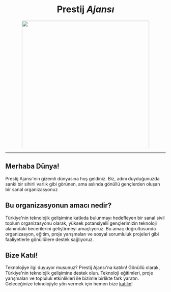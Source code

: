 
<div id="header" align="center">
  <h1><b>Prestij</b> <i>Ajansı</i></h1>
  <img src="https://media.discordapp.net/attachments/1167596504651931708/1167596557563068496/about-visual.png" width="400" height="400"/>
</div>
  
<div id="visits" align="center">
  <img src="https://komarev.com/ghpvc/?username=PrestijAgency&style=flat-square&color=blueviolet" alt=""/>
</div>

---
<h2>Merhaba Dünya!</h2>
<p>Prestij Ajansı'nın gizemli dünyasına hoş geldiniz. Biz, adını duyduğunuzda sanki bir sihirli varlık gibi görünen, ama aslında gönüllü gençlerden oluşan bir sanal organizasyonuz</p>
<h2>Bu organizasyonun amacı nedir?</h2>
<p>Türkiye'nin teknolojik gelişimine katkıda bulunmayı hedefleyen bir sanal sivil toplum organizasyonu olarak, yüksek potansiyelli gençlerimizin teknoloji alanındaki becerilerini geliştirmeyi amaçlıyoruz. Bu amaç doğrultusunda organizasyon, eğitim, proje yarışmaları ve sosyal sorumluluk projeleri gibi faaliyetlerle gönüllülere destek sağlıyoruz.</p>
<h2>Bize Katıl!</h2>
<p>Teknolojiye ilgi duyuyor musunuz? Prestij Ajansı'na katılın! Gönüllü olarak, Türkiye'nin teknolojik gelişimine destek olun. Teknoloji eğitimleri, proje yarışmaları ve topluluk etkinlikleri ile bizimle birlikte fark yaratın. Geleceğinize teknolojiyle yön vermek için hemen bize <a href="https://prestij.agency">katılın</a>!</p>
